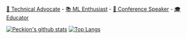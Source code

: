 [:scroll: Technical Advocate](https://www.linkedin.com/in/peckjon/) - [:books: ML Enthusiast](https://algorithmia.com/blog/author/jpeck) - [:movie_camera: Conference Speaker](https://www.youtube.com/playlist?list=PLtKhCBMhTy5WXu7R-LtnaEwU7bIbeLM5-) - [:mortar_board: Educator](https://www.manning.com/liveproject/training-and-deploying-an-ml-model-as-a-microservice?a_aid=peckjon&a_bid=800e1f53)

[![Peckjon's github stats](https://github-readme-stats.vercel.app/api?username=peckjon)](https://github.com/anuraghazra/github-readme-stats)
[![Top Langs](https://github-readme-stats.vercel.app/api/top-langs/?username=peckjon)](https://github.com/anuraghazra/github-readme-stats)
